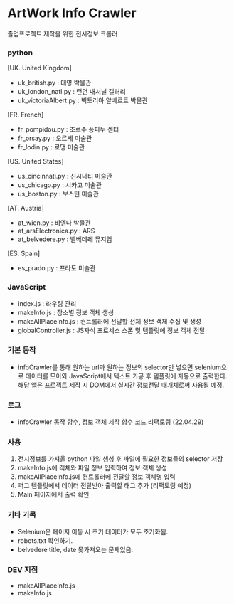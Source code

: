 # ArtWork Info Crawler

졸업프로젝트 제작을 위한 전시정보 크롤러

### python

[UK. United Kingdom]

- uk_british.py : 대영 박물관
- uk_london_natl.py : 런던 내셔널 갤러리
- uk_victoriaAlbert.py : 빅토리아 알베르트 박물관

[FR. French]

- fr_pompidou.py : 조르주 퐁피두 센터
- fr_orsay.py : 오르세 미술관
- fr_lodin.py : 로댕 미술관

[US. United States]

- us_cincinnati.py : 신시내티 미술관
- us_chicago.py : 시카고 미술관
- us_boston.py : 보스턴 미술관

[AT. Austria]

- at_wien.py : 비엔나 박물관
- at_arsElectronica.py : ARS
- at_belvedere.py : 벨베데레 뮤지엄

[ES. Spain]

- es_prado.py : 프라도 미술관

### JavaScript

- index.js : 라우팅 관리
- makeInfo.js : 장소별 정보 객체 생성
- makeAllPlaceInfo.js : 컨트롤러에 전달할 전체 정보 객체 수집 및 생성
- globalController.js : JS자식 프로세스 스폰 및 템플릿에 정보 객체 전달

### 기본 동작

- infoCrawler를 통해 원하는 url과 원하는 정보의 selector만 넣으면 selenium으로 데이터를 모아와 JavaScript에서 텍스트 가공 후 템플릿에 자동으로 출력한다.
  해당 앱은 프로젝트 제작 시 DOM에서 실시간 정보전달 매개체로써 사용될 예정.

### 로그

- infoCrawler 동작 함수, 정보 객체 제작 함수 코드 리팩토링 (22.04.29)

### 사용

1. 전시정보를 가져올 python 파일 생성 후 파일에 필요한 정보들의 selector 저장
2. makeInfo.js에 객체와 파일 정보 입력하여 정보 객체 생성
3. makeAllPlaceInfo.js에 컨트롤러에 전달할 정보 객체명 입력
4. 퍼그 템플릿에서 데이터 전달받아 출력할 태그 추가 (리팩토링 예정)
5. Main 페이지에서 출력 확인

### 기타 기록

- Selenium은 페이지 이동 시 초기 데이터가 모두 초기화됨.
- robots.txt 확인하기.
- belvedere title, date 못가져오는 문제있음.

### DEV 지점

- makeAllPlaceInfo.js
- makeInfo.js
